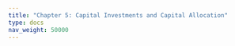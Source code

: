 ```yaml
---
title: "Chapter 5: Capital Investments and Capital Allocation"
type: docs
nav_weight: 50000
---
```


